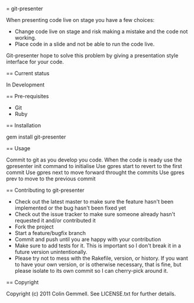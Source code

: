 = git-presenter

When presenting code live on stage you have a few choices:
* Change code live on stage and risk making a mistake and the code not working.
* Place code in a slide and not be able to run the code live.

Git-presenter hope to solve this problem by giving a presentation style interface for your code.

== Current status

In Development

== Pre-requisites

* Git
* Ruby

== Installation

gem install git-presenter

== Usage

Commit to git as you develop you code.
When the code is ready use the gpresenter init command to initialise
Use gpres start to revert to the first commit
Use gpres next to move forward throught the commits
Use gpres prev to move to the previous commit

== Contributing to git-presenter

* Check out the latest master to make sure the feature hasn't been implemented or the bug hasn't been fixed yet
* Check out the issue tracker to make sure someone already hasn't requested it and/or contributed it
* Fork the project
* Start a feature/bugfix branch
* Commit and push until you are happy with your contribution
* Make sure to add tests for it. This is important so I don't break it in a future version unintentionally.
* Please try not to mess with the Rakefile, version, or history. If you want to have your own version, or is otherwise necessary, that is fine, but please isolate to its own commit so I can cherry-pick around it.

== Copyright

Copyright (c) 2011 Colin Gemmell. See LICENSE.txt for
further details.


